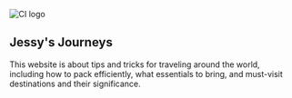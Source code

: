 ![CI logo](https://codeinstitute.s3.amazonaws.com/fullstack/ci_logo_small.png)
## Jessy's Journeys 
This website is about tips and tricks for traveling around the world, including how to pack efficiently, what essentials to bring, and must-visit destinations and their significance.









